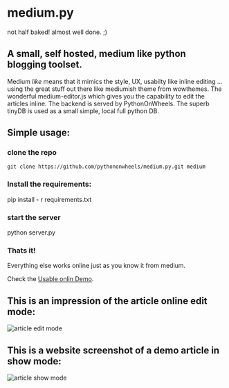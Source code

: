 # medium.py
not half baked! almost well done. ;)

## A small, self hosted, medium like python blogging toolset.

Medium *like* means that it mimics the style, UX, usabilty like inline editing ... using the great stuff out there like mediumish theme from wowthemes. The wonderful medium-editor.js which gives you the capability to edit the articles inline. The backend is served by PythonOnWheels. The superb tinyDB is used as a small simple, local full python DB.

## Simple usage:

### clone the repo 
```git clone https://github.com/pythononwheels/medium.py.git medium```

### Install the requirements:

pip install - r requirements.txt

### start the server
python server.py

### Thats it!
Everything else works online just as you know it from medium.

Check the [Usable onlin Demo](http://mediumpy.pythononwheels.org). 

## This is an impression of the article online edit mode:

![article edit mode](https://github.com/pythononwheels/medium.py/tree/master/static/images/Screenshot_2018-10-18_medium_py_edit.png)


## This is a website screenshot of a demo article in show mode:

![article show mode](https://github.com/pythononwheels/medium.py/tree/master/static/images/Screenshot_2018-10-show.png)


